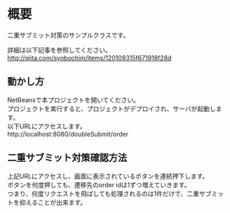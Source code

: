# 概要

二重サブミット対策のサンプルクラスです。  
  
詳細は以下記事を参照してください。  
http://qiita.com/syobochim/items/120109315f671918f28d

## 動かし方

NetBeansで本プロジェクトを開いてください。  
プロジェクトを実行すると、プロジェクトがデプロイされ、サーバが起動します。  
以下URLにアクセスします。  
http://localhost:8080/doubleSubmit/order  
  
## 二重サブミット対策確認方法

上記URLにアクセスし、画面に表示されているボタンを連続押下します。  
ボタンを何度押しても、遷移先のorder idは1ずつ増えていきます。  
つまり、何度リクエストを飛ばしても処理されるのは1件だけで、二重サブミットを抑えることが出来ます。
